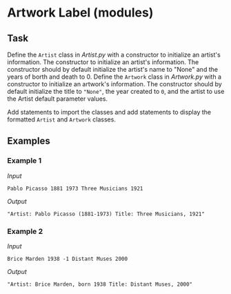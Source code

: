 # Artwork Label (modules)

## Task

Define the `Artist` class in *Artist.py* with a constructor to initialize an artist's information. The constructor to initialize an artist's information. The constructor should by default initialize the artist's name to "None" and the years of borth and death to 0. Define the `Artwork` class in *Artwork.py* with a constructor to initialize an artwork's information. The constructor should by default initialize the title to `"None"`, the year created to `0`, and the artist to use the Artist default parameter values.

Add statements to import the classes and add statements to display the formatted `Artist` and `Artwork` classes.

## Examples

### Example 1

*Input*
~~~
Pablo Picasso 1881 1973 Three Musicians 1921
~~~

*Output*
~~~
"Artist: Pablo Picasso (1881-1973) Title: Three Musicians, 1921"
~~~

### Example 2

*Input*
~~~
Brice Marden 1938 -1 Distant Muses 2000
~~~

*Output*
~~~
"Artist: Brice Marden, born 1938 Title: Distant Muses, 2000"
~~~